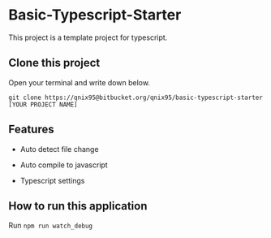 # Basic-Typescript-Starter

This project is a template project for typescript.

## Clone this project

Open your terminal and write down below.

`git clone https://qnix95@bitbucket.org/qnix95/basic-typescript-starter [YOUR PROJECT NAME]`

## Features

- Auto detect file change

- Auto compile to javascript

- Typescript settings

## How to run this application

Run `npm run watch_debug`